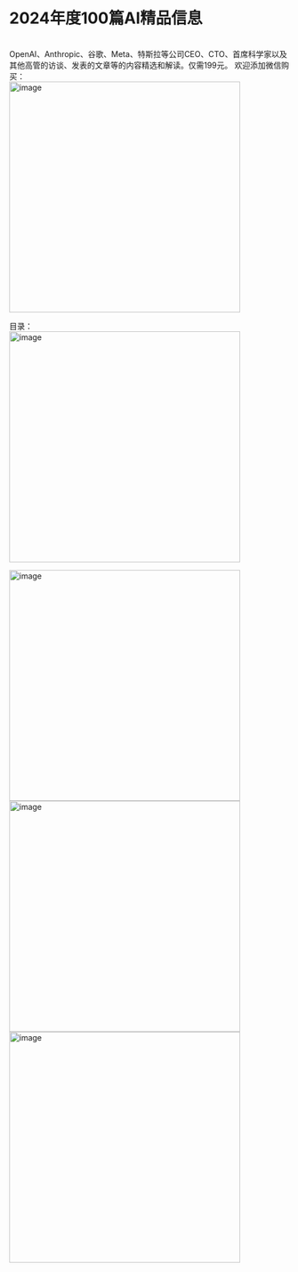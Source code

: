 # 2024年度100篇AI精品信息
<br> 
OpenAI、Anthropic、谷歌、Meta、特斯拉等公司CEO、CTO、首席科学家以及其他高管的访谈、发表的文章等的内容精选和解读。仅需199元。
欢迎添加微信购买：  
<br> 
<img width="415" alt="image" src="https://github.com/user-attachments/assets/59e22bcc-18e6-46be-9844-26d696bc0ee3">


目录：
<br> 
<img width="415" alt="image" src="https://github.com/user-attachments/assets/2ee6e74d-6297-4f86-86e3-36cd98a3ef9a">
<br> 

<img width="415" alt="image" src="https://github.com/user-attachments/assets/5354ec34-730a-4823-b31a-21060861f100">
<br> 

<img width="415" alt="image" src="https://github.com/user-attachments/assets/7fb5db6f-f97b-4990-887d-e69ae4ab3550">

<br> 
<img width="415" alt="image" src="https://github.com/user-attachments/assets/98fd30e9-7886-48a9-b367-ddeb687ed6b7">

